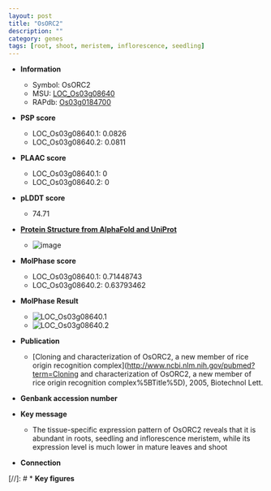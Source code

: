 ```yaml
---
layout: post
title: "OsORC2"
description: ""
category: genes
tags: [root, shoot, meristem, inflorescence, seedling]
---
```


* **Information**  
    + Symbol: OsORC2  
    + MSU: [LOC_Os03g08640](http://rice.plantbiology.msu.edu/cgi-bin/ORF_infopage.cgi?orf=LOC_Os03g08640)  
    + RAPdb: [Os03g0184700](http://rapdb.dna.affrc.go.jp/viewer/gbrowse_details/irgsp1?name=Os03g0184700)  

* **PSP score**  
    + LOC_Os03g08640.1: 0.0826 
    + LOC_Os03g08640.2: 0.0811 

* **PLAAC score**  
    + LOC_Os03g08640.1: 0 
    + LOC_Os03g08640.2: 0 

* **pLDDT score**
    + 74.71

* **[Protein Structure from AlphaFold and UniProt](https://www.uniprot.org/uniprotkb/Q10QS7/entry#structure)**
    + ![image](https://ricepsp.github.io/images/Q1/AF-Q10QS7-F1.png)

* **MolPhase score**
    + LOC_Os03g08640.1: 0.71448743
    + LOC_Os03g08640.2: 0.63793462

* **MolPhase Result**
    + ![LOC_Os03g08640.1](https://304243504.github.io/Pictures/LOC_Os03g/LOC_Os03g08640.1.png)
    + ![LOC_Os03g08640.2](https://304243504.github.io/Pictures/LOC_Os03g/LOC_Os03g08640.2.png)

* **Publication**  
    + [Cloning and characterization of OsORC2, a new member of rice origin recognition complex](http://www.ncbi.nlm.nih.gov/pubmed?term=Cloning and characterization of OsORC2, a new member of rice origin recognition complex%5BTitle%5D), 2005, Biotechnol Lett.

* **Genbank accession number**  

* **Key message**  
    + The tissue-specific expression pattern of OsORC2 reveals that it is abundant in roots, seedling and inflorescence meristem, while its expression level is much lower in mature leaves and shoot

* **Connection**  

[//]: # * **Key figures**  


